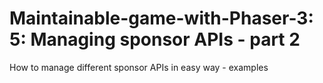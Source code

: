 # Maintainable-game-with-Phaser-3: 5: Managing sponsor APIs - part 2

How to manage different sponsor APIs in easy way - examples
